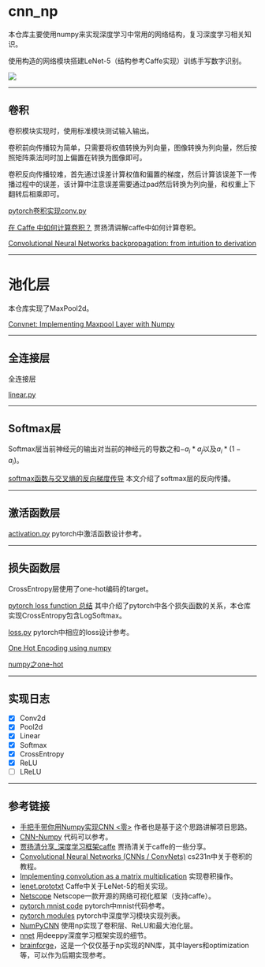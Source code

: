 # cnn_np

本仓库主要使用numpy来实现深度学习中常用的网络结构，复习深度学习相关知识。

使用构造的网络模块搭建LeNet-5（结构参考Caffe实现）训练手写数字识别。

![](http://chenguanfuqq.gitee.io/tuquan2/img_2018_4/lenet_caffe.png)

---
## 卷积

卷积模块实现时，使用标准模块测试输入输出。

卷积前向传播较为简单，只需要将权值转换为列向量，图像转换为列向量，然后按照矩阵乘法同时加上偏置在转换为图像即可。

卷积反向传播较难，首先通过误差计算权值和偏置的梯度，然后计算该误差下一传播过程中的误差，该计算中注意误差需要通过pad然后转换为列向量，和权重上下翻转后相乘即可。

[pytorch卷积实现conv.py](https://github.com/pytorch/pytorch/blob/master/torch/nn/modules/conv.py)

[在 Caffe 中如何计算卷积？](https://www.zhihu.com/question/28385679/answer/44297845) 贾扬清讲解caffe中如何计算卷积。

[Convolutional Neural Networks backpropagation: from intuition to derivation](https://grzegorzgwardys.wordpress.com/2016/04/22/8/)


---
# 池化层

本仓库实现了MaxPool2d。

[Convnet: Implementing Maxpool Layer with Numpy](https://wiseodd.github.io/techblog/2016/07/18/convnet-maxpool-layer/)

---
## 全连接层

全连接层

[linear.py](https://github.com/pytorch/pytorch/blob/master/torch/nn/modules/linear.py)


---
## Softmax层

Softmax层当前神经元的输出对当前的神经元的导数之和$-a_i*a_j$以及$a_i*(1-a_i)$。

[softmax函数与交叉熵的反向梯度传导](https://blog.csdn.net/fireflychh/article/details/73794270) 本文介绍了softmax层的反向传播。


---
## 激活函数层

[activation.py](https://github.com/pytorch/pytorch/blob/master/torch/nn/modules/activation.py) pytorch中激活函数设计参考。

---
## 损失函数层

CrossEntropy层使用了one-hot编码的target。

[pytorch loss function 总结](https://blog.csdn.net/zhangxb35/article/details/72464152) 其中介绍了pytorch中各个损失函数的关系，本仓库实现CrossEntropy包含LogSoftmax。

[loss.py](https://github.com/pytorch/pytorch/blob/master/torch/nn/modules/loss.py) pytorch中相应的loss设计参考。

[One Hot Encoding using numpy](https://stackoverflow.com/questions/38592324/one-hot-encoding-using-numpy)

[numpy之one-hot](https://blog.csdn.net/he_wen_jie/article/details/78190517)

---
## 实现日志

- [x] Conv2d
- [x] Pool2d
- [x] Linear
- [x] Softmax
- [x] CrossEntropy
- [x] ReLU
- [ ] LReLU

---
## 参考链接

- [手把手带你用Numpy实现CNN <零>](https://zhuanlan.zhihu.com/p/33773140) 作者也是基于这个思路讲解项目思路。
- [CNN-Numpy](https://github.com/wuziheng/CNN-Numpy) 代码可以参考。
- [贾扬清分享_深度学习框架caffe](http://www.datakit.cn/blog/2015/06/12/online_meet_up_with_yangqing_jia.html) 贾扬清关于caffe的一些分享。
- [Convolutional Neural Networks (CNNs / ConvNets)](http://cs231n.github.io/convolutional-networks/) cs231n中关于卷积的教程。
- [Implementing convolution as a matrix multiplication](https://buptldy.github.io/2016/10/01/2016-10-01-im2col/) 实现卷积操作。
- [lenet.prototxt](https://github.com/BVLC/caffe/blob/master/examples/mnist/lenet.prototxt) Caffe中关于LeNet-5的相关实现。
- [Netscope](http://ethereon.github.io/netscope/quickstart.html) Netscope一款开源的网络可视化框架（支持caffe）。
- [pytorch mnist code](https://github.com/pytorch/examples/blob/master/mnist/main.py) pytorch中mnist代码参考。
- [pytorch modules](https://github.com/pytorch/pytorch/tree/master/torch/nn/modules) pytorch中深度学习模块实现列表。
- [NumPyCNN](https://github.com/ahmedfgad/NumPyCNN) 使用np实现了卷积层、ReLU和最大池化层。
- [nnet](https://github.com/andersbll/deeppy/tree/master/deeppy/expr/nnet) 用deeppy深度学习框架实现的细节。
- [brainforge](https://github.com/csxeba/brainforge)，这是一个仅仅基于np实现的NN库，其中layers和optimization等，可以作为后期实现参考。
